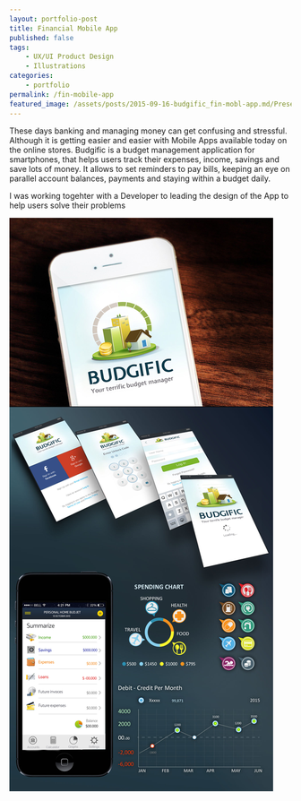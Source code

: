 ```yaml
---
layout: portfolio-post
title: Financial Mobile App
published: false
tags:
    - UX/UI Product Design
    - Illustrations
categories:
    - portfolio
permalink: /fin-mobile-app
featured_image: /assets/posts/2015-09-16-budgific_fin-mobl-app.md/Present_FinBudgific.jpg
---
```

These days banking and managing money can get confusing and stressful. Although it is getting easier and easier with Mobile Apps available today on the online stores.
Budgific is a budget management application for smartphones, that helps users track their expenses, income, savings and save lots of money. It allows to set reminders to pay bills, keeping an eye on parallel account balances, payments and staying within a budget daily.

I was working togehter with a Developer to leading the design of the App to help users solve their problems


![Budgific](/assets/posts/2015-09-16-budgific_fin-mobl-app.md/Present_FinBudgific.jpg "Budgific")